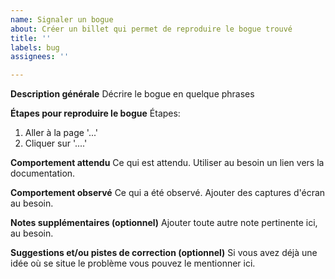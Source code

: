 ```yaml
---
name: Signaler un bogue
about: Créer un billet qui permet de reproduire le bogue trouvé
title: ''
labels: bug
assignees: ''

---
```


**Description générale**
Décrire le bogue en quelque phrases

**Étapes pour reproduire le bogue**
Étapes:
1. Aller à la page '...'
2. Cliquer sur '....'

**Comportement attendu**
Ce qui est attendu. Utiliser au besoin un lien vers la documentation.

**Comportement observé**
Ce qui a été observé. Ajouter des captures d'écran au besoin.

**Notes supplémentaires (optionnel)**
Ajouter toute autre note pertinente ici, au besoin.

**Suggestions et/ou pistes de correction (optionnel)**
Si vous avez déjà une idée où se situe le problème vous pouvez le mentionner ici.

